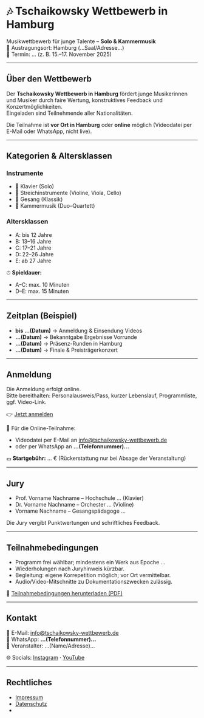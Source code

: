 # 🎶 Tschaikowsky Wettbewerb in Hamburg

Musikwettbewerb für junge Talente – **Solo & Kammermusik**  
📍 Austragungsort: Hamburg (…Saal/Adresse…)  
📅 Termin: … (z. B. 15.–17. November 2025)

---

## Über den Wettbewerb
Der **Tschaikowsky Wettbewerb in Hamburg** fördert junge Musikerinnen und Musiker durch faire Wertung, konstruktives Feedback und Konzertmöglichkeiten.  
Eingeladen sind Teilnehmende aller Nationalitäten.  

Die Teilnahme ist **vor Ort in Hamburg** oder **online** möglich (Videodatei per E-Mail oder WhatsApp, nicht live).

---

## Kategorien & Altersklassen

### Instrumente
- 🎹 Klavier (Solo)  
- 🎻 Streichinstrumente (Violine, Viola, Cello)  
- 🎤 Gesang (Klassik)  
- 🎼 Kammermusik (Duo–Quartett)  

### Altersklassen
- A: bis 12 Jahre  
- B: 13–16 Jahre  
- C: 17–21 Jahre  
- D: 22–26 Jahre  
- E: ab 27 Jahre  

⏱ **Spieldauer:**  
- A–C: max. 10 Minuten  
- D–E: max. 15 Minuten  

---

## Zeitplan (Beispiel)
- **bis …(Datum)** → Anmeldung & Einsendung Videos  
- **…(Datum)** → Bekanntgabe Ergebnisse Vorrunde  
- **…(Datum)** → Präsenz-Runden in Hamburg  
- **…(Datum)** → Finale & Preisträgerkonzert  

---

## Anmeldung
Die Anmeldung erfolgt online.  
Bitte bereithalten: Personalausweis/Pass, kurzer Lebenslauf, Programmliste, ggf. Video-Link.  

👉 [Jetzt anmelden](https://example.com/anmeldung)  

📧 Für die Online-Teilnahme:  
- Videodatei per E-Mail an [info@tschaikowsky-wettbewerb.de](mailto:info@tschaikowsky-wettbewerb.de)  
- oder per WhatsApp an **…(Telefonnummer)…**  

💶 **Startgebühr:** … € (Rückerstattung nur bei Absage der Veranstaltung)

---

## Jury
- Prof. Vorname Nachname – Hochschule … (Klavier)  
- Dr. Vorname Nachname – Orchester … (Violine)  
- Vorname Nachname – Gesangspädagoge …  

Die Jury vergibt Punktwertungen und schriftliches Feedback.

---

## Teilnahmebedingungen
- Programm frei wählbar; mindestens ein Werk aus Epoche …  
- Wiederholungen nach Juryhinweis kürzbar.  
- Begleitung: eigene Korrepetition möglich; vor Ort vermittelbar.  
- Audio/Video-Mitschnitte zu Dokumentationszwecken zulässig.  

📄 [Teilnahmebedingungen herunterladen (PDF)](/teilnahmebedingungen.pdf)

---

## Kontakt
📧 E-Mail: [info@tschaikowsky-wettbewerb.de](mailto:info@tschaikowsky-wettbewerb.de)  
📱 WhatsApp: **…(Telefonnummer)…**  
👤 Veranstalter: …(Name/Adresse)…  

🌐 Socials: [Instagram](https://example.com/instagram) · [YouTube](https://example.com/youtube)  

---

## Rechtliches
- [Impressum](/impressum.md)  
- [Datenschutz](/datenschutz.md)
- 
